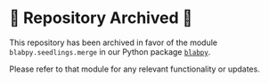 # 🚨 Repository Archived 🚨

This repository has been archived in favor of the module `blabpy.seedlings.merge` in our Python package [`blabpy`](https://github.com/BergelsonLab/blabpy/).

Please refer to that module for any relevant functionality or updates.
